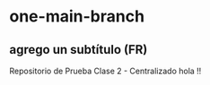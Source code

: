 # one-main-branch
## agrego un subtítulo (FR)

Repositorio de Prueba Clase 2 - Centralizado
hola !!
